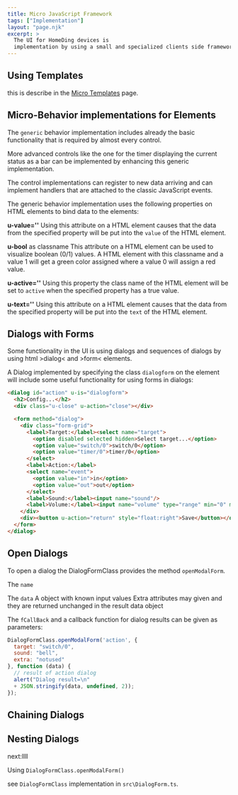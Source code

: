 ```yaml
---
title: Micro JavaScript Framework
tags: ["Implementation"]
layout: "page.njk"
excerpt: >
  The UI for HomeDing devices is 
  implementation by using a small and specialized clients side framework fousing on a small implementation footprint to make it usable in embedded devices.
---
```


## Using Templates

this is describe in the [Micro Templates](/dev/microtemplates.md) page.

<!-- * Task Queue => Promises -->


## Micro-Behavior implementations for Elements

The `generic` behavior implementation includes already the basic functionality that is required by almost every control.

More advanced controls like the one for the timer displaying the current status as a bar can be implemented by enhancing this generic implementation.

The control implementations can register to new data arriving and can implement handlers that are attached to the classic JavaScript events.

The generic behavior implementation uses the following properties on HTML elements to bind data to the elements:

**u-value='<propertyname>'** Using this attribute on a HTML element causes that the data from the specified property will be put into the `value` of the HTML element.

**u-bool** as classname
This attribute on a HTML element can be used to visualize boolean (0/1) values.
A HTML element with this classname and a value 1 will get a green color assigned where a value 0 will assign a red value.

**u-active='<propertyname>'** Using this property the class name of the HTML element will be set to `active` when the specified property has a true value.

**u-text='<propertyname>'** Using this attribute on a HTML element causes that the data from the specified property will be put into the `text` of the HTML element.

<!-- * once buttons -->

<!-- * function binding -->

<!-- * data binding -->


## Dialogs with Forms

Some functionality in the UI is using dialogs and sequences of dialogs by using html &gt;dialog&lt; and &gt;form&lt; elements.

A Dialog implemented by specifying the class `dialogform` on the element will include some useful functionality for using forms in dialogs:

``` html
<dialog id="action" u-is="dialogform">
  <h2>Config...</h2>
  <div class="u-close" u-action="close"></div>

  <form method="dialog">
    <div class="form-grid">
      <label>Target:</label><select name="target">
        <option disabled selected hidden>Select target...</option>
        <option value="switch/0">switch/0</option>
        <option value="timer/0">timer/0</option>
      </select>
      <label>Action:</label>
      <select name="event">
        <option value="in">in</option>
        <option value="out">out</option>
      </select>
      <label>Sound:</label><input name="sound"/>
      <label>Volume:</label><input name="volume" type="range" min="0" max="15" />
    </div>
    <div><button u-action="return" style="float:right">Save</button></div>
  </form>
</dialog>
```

## Open Dialogs

To open a dialog the DialogFormClass provides the method `openModalForm`.

The `name` 

The `data` 
A object with known input values
Extra attributes may given and they are returned unchanged in the result data object

The `fCallBack`
and a callback function for dialog results can be given as parameters:

``` javascript
DialogFormClass.openModalForm('action', {
  target: "switch/0",
  sound: "bell",
  extra: "notused"
}, function (data) {
  // result of action dialog 
  alert("Dialog result=\n"
  + JSON.stringify(data, undefined, 2));
});
```

## Chaining Dialogs
## Nesting Dialogs

next:llll



Using `DialogFormClass.openModalForm()`

see `DialogFormClass` implementation in `src\DialogForm.ts`.


